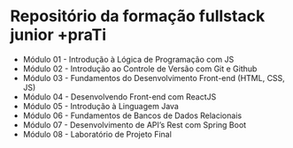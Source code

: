 # Repositório da formação fullstack junior +praTi

- Módulo 01 - Introdução à Lógica de Programação com JS
- Módulo 02 - Introdução ao Controle de Versão com Git e Github
- Módulo 03 - Fundamentos do Desenvolvimento Front-end (HTML, CSS, JS)
- Módulo 04 - Desenvolvendo Front-end com ReactJS
- Módulo 05 - Introdução à Linguagem Java
- Módulo 06 - Fundamentos de Bancos de Dados Relacionais
- Módulo 07 - Desenvolvimento de API’s Rest com Spring Boot
- Módulo 08 - Laboratório de Projeto Final
